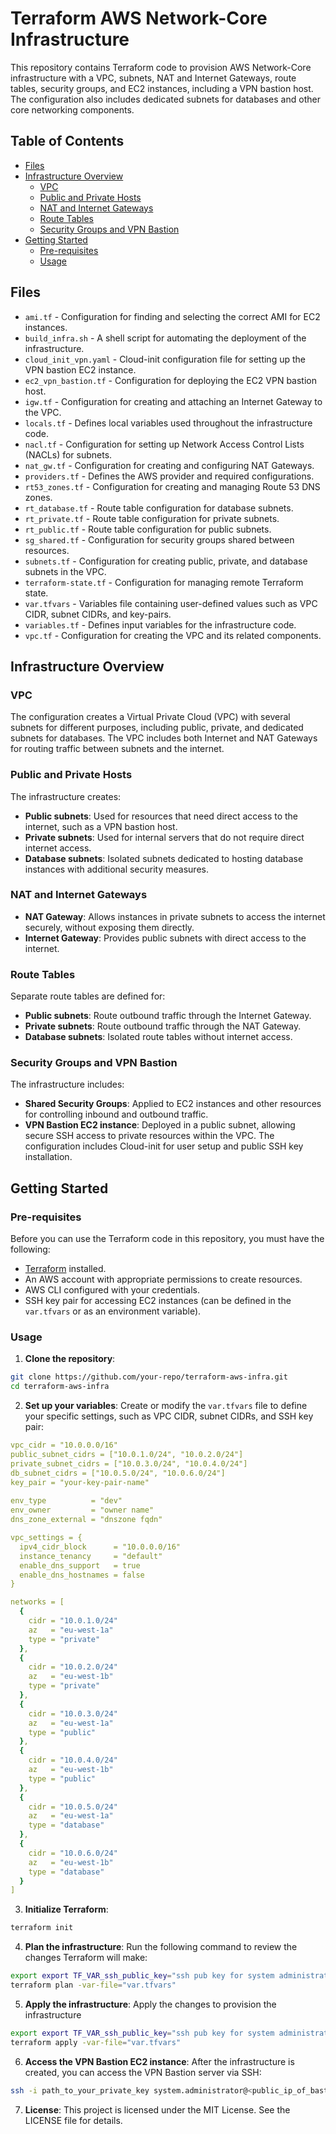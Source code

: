 # Terraform AWS Network-Core Infrastructure

This repository contains Terraform code to provision AWS Network-Core infrastructure with a VPC, 
subnets, NAT and Internet Gateways, route tables, security groups, and EC2 instances, 
including a VPN bastion host. The configuration also includes dedicated subnets for 
databases and other core networking components.

## Table of Contents

- [Files](#files)
- [Infrastructure Overview](#infrastructure-overview)
  - [VPC](#vpc)
  - [Public and Private Hosts](#public-and-private-hosts)
  - [NAT and Internet Gateways](#nat-and-internet-gateways)
  - [Route Tables](#route-tables)
  - [Security Groups and VPN Bastion](#security-groups-and-vpn-bastion)
- [Getting Started](#getting-started)
  - [Pre-requisites](#pre-requisites)
  - [Usage](#usage)

## Files

- `ami.tf` - Configuration for finding and selecting the correct AMI for EC2 instances.
- `build_infra.sh` - A shell script for automating the deployment of the infrastructure.
- `cloud_init_vpn.yaml` - Cloud-init configuration file for setting up the VPN bastion EC2 instance.
- `ec2_vpn_bastion.tf` - Configuration for deploying the EC2 VPN bastion host.
- `igw.tf` - Configuration for creating and attaching an Internet Gateway to the VPC.
- `locals.tf` - Defines local variables used throughout the infrastructure code.
- `nacl.tf` - Configuration for setting up Network Access Control Lists (NACLs) for subnets.
- `nat_gw.tf` - Configuration for creating and configuring NAT Gateways.
- `providers.tf` - Defines the AWS provider and required configurations.
- `rt53_zones.tf` - Configuration for creating and managing Route 53 DNS zones.
- `rt_database.tf` - Route table configuration for database subnets.
- `rt_private.tf` - Route table configuration for private subnets.
- `rt_public.tf` - Route table configuration for public subnets.
- `sg_shared.tf` - Configuration for security groups shared between resources.
- `subnets.tf` - Configuration for creating public, private, and database subnets in the VPC.
- `terraform-state.tf` - Configuration for managing remote Terraform state.
- `var.tfvars` - Variables file containing user-defined values such as VPC CIDR, subnet CIDRs, and key-pairs.
- `variables.tf` - Defines input variables for the infrastructure code.
- `vpc.tf` - Configuration for creating the VPC and its related components.

## Infrastructure Overview

### VPC

The configuration creates a Virtual Private Cloud (VPC) with several subnets for different purposes, including public, private, and dedicated subnets for databases. The VPC includes both Internet and NAT Gateways for routing traffic between subnets and the internet.

### Public and Private Hosts

The infrastructure creates:
- **Public subnets**: Used for resources that need direct access to the internet, such as a VPN bastion host.
- **Private subnets**: Used for internal servers that do not require direct internet access.
- **Database subnets**: Isolated subnets dedicated to hosting database instances with additional security measures.

### NAT and Internet Gateways

- **NAT Gateway**: Allows instances in private subnets to access the internet securely, without exposing them directly.
- **Internet Gateway**: Provides public subnets with direct access to the internet.

### Route Tables

Separate route tables are defined for:
- **Public subnets**: Route outbound traffic through the Internet Gateway.
- **Private subnets**: Route outbound traffic through the NAT Gateway.
- **Database subnets**: Isolated route tables without internet access.

### Security Groups and VPN Bastion

The infrastructure includes:
- **Shared Security Groups**: Applied to EC2 instances and other resources for controlling inbound and outbound traffic.
- **VPN Bastion EC2 instance**: Deployed in a public subnet, allowing secure SSH access to private resources within the VPC. The configuration includes Cloud-init for user setup and public SSH key installation.

## Getting Started

### Pre-requisites

Before you can use the Terraform code in this repository, you must have the following:

- [Terraform](https://www.terraform.io/downloads.html) installed.
- An AWS account with appropriate permissions to create resources.
- AWS CLI configured with your credentials.
- SSH key pair for accessing EC2 instances (can be defined in the `var.tfvars` or as an environment variable).

### Usage

1. **Clone the repository**:

 ```bash
 git clone https://github.com/your-repo/terraform-aws-infra.git
 cd terraform-aws-infra
```

2. **Set up your variables**:
Create or modify the `var.tfvars` file to define your specific settings, 
such as VPC CIDR, subnet CIDRs, and SSH key pair:
```yaml
vpc_cidr = "10.0.0.0/16"
public_subnet_cidrs = ["10.0.1.0/24", "10.0.2.0/24"]
private_subnet_cidrs = ["10.0.3.0/24", "10.0.4.0/24"]
db_subnet_cidrs = ["10.0.5.0/24", "10.0.6.0/24"]
key_pair = "your-key-pair-name"
  
env_type          = "dev"
env_owner         = "owner name"
dns_zone_external = "dnszone fqdn"

vpc_settings = {
  ipv4_cidr_block      = "10.0.0.0/16"
  instance_tenancy     = "default"
  enable_dns_support   = true
  enable_dns_hostnames = false
}

networks = [
  {
    cidr = "10.0.1.0/24"
    az   = "eu-west-1a"
    type = "private"
  },
  {
    cidr = "10.0.2.0/24"
    az   = "eu-west-1b"
    type = "private"
  },
  {
    cidr = "10.0.3.0/24"
    az   = "eu-west-1a"
    type = "public"
  },
  {
    cidr = "10.0.4.0/24"
    az   = "eu-west-1b"
    type = "public"
  },
  {
    cidr = "10.0.5.0/24"
    az   = "eu-west-1a"
    type = "database"
  },
  {
    cidr = "10.0.6.0/24"
    az   = "eu-west-1b"
    type = "database"
  }
]
```
3. **Initialize Terraform**:
```bash
terraform init
```
4. **Plan the infrastructure**:
Run the following command to review the changes Terraform will make:
```bash
export export TF_VAR_ssh_public_key="ssh pub key for system administrator account"
terraform plan -var-file="var.tfvars"
```

5. **Apply the infrastructure**:
Apply the changes to provision the infrastructure
```bash
export export TF_VAR_ssh_public_key="ssh pub key for system administrator account"
terraform apply -var-file="var.tfvars"
```

6. **Access the VPN Bastion EC2 instance**:
After the infrastructure is created, you can access the VPN Bastion server via SSH:
```bash
ssh -i path_to_your_private_key system.administrator@<public_ip_of_bastion>
```

7. **License**:
This project is licensed under the MIT License. See the LICENSE file for details.
